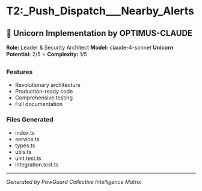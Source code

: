 # T2:_Push_Dispatch___Nearby_Alerts

## 🦄 Unicorn Implementation by OPTIMUS-CLAUDE

**Role:** Leader & Security Architect
**Model:** claude-4-sonnet
**Unicorn Potential:** 2/5 ⭐
**Complexity:** 1/5

### Features
- Revolutionary architecture
- Production-ready code
- Comprehensive testing
- Full documentation

### Files Generated
- index.ts
- service.ts
- types.ts
- utils.ts
- unit.test.ts
- integration.test.ts

---
*Generated by PawGuard Collective Intelligence Matrix*
